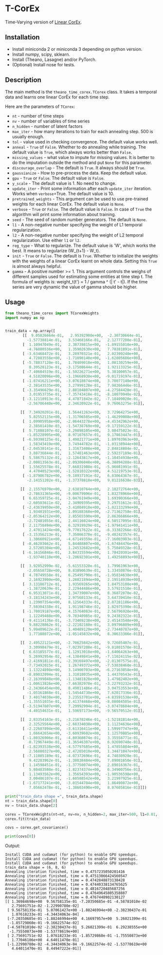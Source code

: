 # T-CorEx

Time-Varying version of [Linear CorEx](https://arxiv.org/abs/1706.03353).

## Installation
* Install miniconda 2 or miniconda 3 depending on python version.
* Install numpy, scipy, sklearn.
* Install (Theano, Lasagne) and/or PyTorch.
* (Optional) Install nose for tests.

## Description

The main method is the `theano_time_corex.TCorex` class.
It takes a temporal data and learns one linear CorEx for each time step.

Here are the parameters of `TCorex`:

* `nt` - number of time steps
* `nv` - number of variables of time series
* `n_hidden` - number of latent factors
* `max_iter` - how many iterations to train for each annealing step. 500 is usually enough.
* `tol` - value used in checking convergence. The default value works well.
* `anneal` - `True` of `False`. Whether to do annealing while training. The default value is `True`, which always works better than `False`.
* `missing_values` - what value to impute for missing values. It is better to do the imputation outside the method and put `None` for this parameter.
* `discourage_overlap` - The default is `True`. It always should be `True`.
* `gaussianize` - How to pre-process the data. Keep the default value.
* `gpu` - `True` or `False`. The default value is `False`.
* `y_scale`  - The default value is 1. No need to change.
* `update_iter` - Print some information after each `update_iter` iteration. Works when `verbose`=True. The default value is 10.
* `pretrained_weights` - This argument can be used to use pre-trained weights for each linear CorEx. The default value is `None`.
* `verbose` - `True` or `False`. The default value is `False`. In case of `True` the algorithm will print some information about training.
* `seed` - The seed of random number generators. The default is `None`.
* `l1` - A non-negative number specifying the weight of L1 temporal regularization.
* `l2` - A non-negative number specifying the weight of L2 temporal regularization. Use either `l1` or `l2`.
* `reg_type` - What to regularize. The default value is 'W', which works the best. It means to regularize  (W_{t+1} - W_t). 
* `init` - `True` or `False`. The default is `True`. Whether to initialize the weights with the weights of a linear CorEx learnt on whole data. Setting this `True` is almost always helpful.
* `gamma` - A positive number >= 1. This argument controls the weighs of different samples used for estimating some entities at time step t. The formula of weights is: weight_t(t') = 1 / gamma ^ (| t' - t|). If the time series are very dynamic the value of gamma should be higher.

## Usage

```python
from theano_time_corex import TCorexWeights
import numpy as np


train_data = np.array([
        [[  9.05826664e-01,   2.95392900e+00,  -2.30730664e-01,
          -1.57738814e-01,   3.53468166e-01,   2.12777208e-01],
        [  1.10947049e-01,   2.38739815e+00,  -1.89155010e+00,
          -4.76880536e+00,   1.35902630e+00,   7.70381891e-01],
        [ -3.63468472e-01,   3.28970321e-01,   2.02399240e+00,
           4.72883558e+00,  -1.71090140e+00,  -1.62805686e+00],
        [ -5.78837120e-01,   1.78409018e+00,   1.08130259e+00,
           8.39528123e-01,  -3.17508644e-01,   1.92113325e-01],
        [ -7.40604519e-01,  -1.50226271e+00,   5.38100057e-01,
           4.51820096e+00,  -1.19668930e+00,  -9.01719197e-01],
        [ -1.87416211e+00,  -3.07618874e+00,   3.70077140e+00,
          -2.38143535e+00,   3.27999128e-01,   7.98266446e-01],
        [ -3.35496629e-01,   2.88104807e+00,  -4.27584420e-01,
           3.01953735e-01,  -7.35743418e-01,  -8.18070940e-02],
        [ -3.12118913e-01,   4.47871842e-02,  -7.18409020e-01,
          -2.56706440e+00,   2.34620922e-01,   9.76063275e-01]],

       [[  7.34920201e-01,   1.56441263e+00,   3.72964275e+00,
           5.82552115e+00,  -1.31706505e+00,  -1.46299008e+00],
        [  1.09905958e+00,  -2.06443278e+00,  -4.45342962e+00,
           2.38501410e-03,  -1.54738769e+00,  -9.17159122e-01],
        [  5.71888107e-02,  -3.29898105e+00,   3.08475023e-01,
          -1.85228995e+00,   8.97107657e-01,   9.17863447e-01],
        [ -6.59398125e-01,   1.49821771e+00,   1.89703963e+00,
           1.58343419e+00,   3.74944782e-01,  -1.03138944e+00],
        [ -2.04530141e-01,   1.31673408e+00,   2.84818804e-02,
           3.88736844e-01,   1.57481463e+00,   2.59237189e-01],
        [  5.58675132e-01,  -2.12643817e+00,  -1.10454938e+00,
          -2.00813563e-01,  -2.09306048e+00,  -6.38894288e-01],
        [  1.55625578e-01,   7.66031988e-01,  -5.96081991e-01,
           4.47048523e+00,  -1.52810322e+00,   4.51219753e-01],
        [ -1.87906782e+00,  -9.18937191e-02,   6.83064367e-01,
          -2.14151202e-01,  -1.37378818e+00,   9.81216638e-03]],

       [[  2.15576970e+00,   2.63810764e+00,   2.18272764e+00,
          -2.78631365e+00,  -9.00679996e-01,   1.83278966e+00],
        [  6.65359725e-01,  -3.04761949e+00,   1.69390366e+00,
          -2.60503611e-02,   2.34909395e+00,   3.29751612e-01],
        [ -2.43639950e+00,  -3.41004910e+00,  -1.02133299e+00,
           1.93481931e+00,   1.09188368e+00,  -2.71362758e-01],
        [ -2.05364212e+00,   2.85565590e+00,   2.86266866e+00,
          -2.72481055e-01,   2.44116024e+00,   4.50517095e-01],
        [  2.11758494e+00,   6.32919929e-01,  -1.97941411e+00,
           2.47013424e+00,  -9.77017622e-01,  -6.33382266e-02],
        [ -3.15356213e-01,   7.35066378e-01,  -9.48242357e-01,
           1.30660921e+00,  -4.67149359e-01,  -7.16003983e-01],
        [ -8.46283662e-01,   5.84488807e+00,  -1.67484476e+00,
           2.57205304e+00,   1.24532682e+00,   5.75049328e-01],
        [ -6.16156846e-01,   3.84315594e+00,   1.78420301e+00,
          -1.93740110e+00,  -1.28692301e+00,   1.49258893e+00]],

       [[  3.92852999e-02,  -5.61553320e-01,   1.79961963e+00,
          -2.05658728e+00,   8.83890639e-01,   1.33450876e-02],
        [  4.78749558e-01,   6.25495790e-01,  -1.95834638e+00,
           2.16923900e+00,   1.28821894e+00,   2.19514930e+00],
        [  3.13186712e-01,   1.93569265e+00,   1.84753108e+00,
          -1.38720639e-01,   2.22944486e+00,   3.57921510e-01],
        [  6.95313071e-01,   1.34739007e+00,   8.36872070e-02,
          -3.18134243e+00,   2.97560133e-01,   3.64739410e-01],
        [  1.23907354e+00,   8.12564333e-01,   2.87281186e+00,
           7.50304338e-01,   1.91198746e-02,   1.82975390e-01],
        [ -1.70019187e+00,   4.15764083e-01,   2.56796920e+00,
           1.12249488e+00,  -9.78340985e-02,   9.24382322e-01],
        [ -9.41114136e-01,  -3.73469238e+00,   2.45143548e+00,
           9.88228862e-01,  -2.22102188e-01,   3.09796809e+00],
        [  5.99409622e-01,   1.40489129e+00,  -2.73448787e+00,
           1.77108072e+00,  -1.05145832e+00,   8.30633386e-01]],

       [[  2.49522121e+00,  -2.70625842e+00,   9.72605407e-01,
           3.30998479e-01,  -7.02397208e-01,  -9.81801570e-01],
        [  6.63185577e-01,   1.12913018e+00,  -1.64064263e+00,
           5.26992954e-02,  -4.13849841e+00,  -7.11024115e-02],
        [ -2.41691811e-01,  -2.39169497e+00,  -2.01307575e-01,
          -7.73492015e-01,   1.26749372e+00,  -7.53838460e-01],
        [  1.13224898e+00,   3.14900703e+00,  -6.27163058e+00,
          -8.89032094e-01,   1.31018035e+00,   1.44370543e-01],
        [ -2.16399048e+00,  -1.13481828e+00,   1.47982402e+00,
          -1.00613826e+00,  -7.66382970e-01,  -3.22793232e-01],
        [ -2.34366454e+00,   8.49011486e-01,   3.04753553e+00,
          -1.05161868e-01,  -1.54544730e+00,   7.62017336e-01],
        [  3.40174030e+00,   3.23553701e+00,  -4.83591538e+00,
          -1.35551035e-01,   2.41374468e+00,  -8.08084505e-01],
        [ -3.51947607e+00,   7.29992994e-01,  -3.07478604e+00,
          -4.40154631e-01,   1.59697173e+00,  -9.56570512e-01]],

       [[  2.83354163e-01,  -3.21678246e-01,  -1.52181814e+00,
           2.32525564e+00,  -2.68334038e+00,   1.11234636e+00],
        [ -2.22607894e+00,  -3.61316411e+00,   1.59997747e+00,
           1.66642654e+00,  -3.60939602e+00,   1.12570885e+00],
        [ -1.80326906e-01,  -4.80360874e-01,   3.35558771e-01,
           8.72967449e-01,  -1.36546307e+00,   6.92690740e-01],
        [ -1.82393538e+00,  -4.57797685e+00,   1.47855884e+00,
           2.56880327e+00,  -2.47265010e+00,   1.34471047e+00],
        [ -7.11085189e-01,  -4.07372696e-01,   4.74030920e-01,
           9.42203962e-01,  -1.38038484e+00,   7.89081650e-01],
        [  1.14598451e-01,  -1.37750074e+00,   2.89016367e-01,
           5.80483508e-01,  -1.82374374e+00,   6.34900756e-01],
        [  1.13493562e+00,   1.35654393e+00,  -1.90536590e+00,
           3.00486107e-01,  -1.60588542e+00,   3.21997925e-01],
        [ -1.67177241e+00,  -3.01544704e+00,   1.86490872e+00,
           7.05662478e-01,  -1.38603490e+00,   8.07605816e-01]]])

print("train_data shape =", train_data.shape)
nt = train_data.shape[0]
nv = train_data.shape[2]

corex = TCorexWeights(nt=nt, nv=nv, n_hidden=2, max_iter=500, l1=0.01, reg_type='W', init=True, gamma=1.5)
corex.fit(train_data)

covs = corex.get_covariance()

print(covs[0])
```

Output:
```text
Install CUDA and cudamat (for python) to enable GPU speedups.
Install CUDA and cudamat (for python) to enable GPU speedups.
Install CUDA and cudamat (for python) to enable GPU speedups.
train_data shape = (6, 8, 6)
Annealing iteration finished, time = 0.4757235050201416
Annealing iteration finished, time = 0.47513866424560547
Annealing iteration finished, time = 0.4742848873138428
Annealing iteration finished, time = 0.47440338134765625
Annealing iteration finished, time = 0.4816720485687256
Annealing iteration finished, time = 0.47649645805358887
Annealing iteration finished, time = 0.4767448902130127
[[ 1.36984698e+00  9.56758135e-01 -7.20350685e-01 -4.58781010e-02
   2.75691751e-02 -1.22990780e-02]
 [ 9.56758135e-01  5.07061427e+00 -1.88246994e+00 -2.38230437e-01
   1.07618233e-01 -4.34434063e-04]
 [-7.20350685e-01 -1.88246994e+00  4.16697957e+00  5.26021399e-01
  -1.85729860e-01 -9.16622574e-02]
 [-4.58781010e-02 -2.38230437e-01  5.26021399e-01  6.29238555e+00
  -1.75550873e+00 -1.53778619e+00]
 [ 2.75691751e-02  1.07618233e-01 -1.85729860e-01 -1.75550873e+00
   1.77046106e+00  4.64011470e-01]
 [-1.22990780e-02 -4.34434063e-04 -9.16622574e-02 -1.53778619e+00
   4.64011470e-01  8.44947222e-01]]
```
